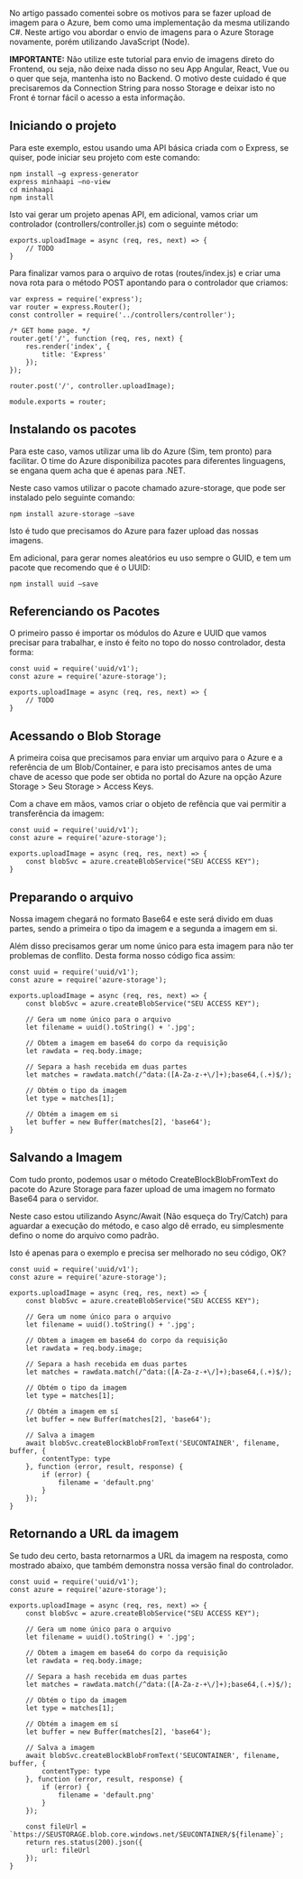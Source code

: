No artigo passado comentei sobre os motivos para se fazer upload de imagem para o Azure, bem como uma implementação da mesma utilizando C#. Neste artigo vou abordar o envio de imagens para o Azure Storage novamente, porém utilizando JavaScript (Node).

**IMPORTANTE:** Não utilize este tutorial para envio de imagens direto do Frontend, ou seja, não deixe nada disso no seu App Angular, React, Vue ou o quer que seja, mantenha isto no Backend. O motivo deste cuidado é que precisaremos da Connection String para nosso Storage e deixar isto no Front é tornar fácil o acesso a esta informação.

Iniciando o projeto
-------------------

Para este exemplo, estou usando uma API básica criada com o Express, se quiser, pode iniciar seu projeto com este comando:  
  
    npm install –g express-generator  
    express minhaapi –no-view  
    cd minhaapi  
    npm install  
  
Isto vai gerar um projeto apenas API, em adicional, vamos criar um controlador (controllers/controller.js) com o seguinte método:

    exports.uploadImage = async (req, res, next) => {
        // TODO
    }

Para finalizar vamos para o arquivo de rotas (routes/index.js) e criar uma nova rota para o método POST apontando para o controlador que criamos:

    var express = require('express');
    var router = express.Router();
    const controller = require('../controllers/controller');

    /* GET home page. */
    router.get('/', function (req, res, next) {
        res.render('index', {
            title: 'Express'
        });
    });

    router.post('/', controller.uploadImage);

    module.exports = router;

Instalando os pacotes
---------------------

Para este caso, vamos utilizar uma lib do Azure (Sim, tem pronto) para facilitar. O time do Azure disponibiliza pacotes para diferentes linguagens, se engana quem acha que é apenas para .NET.  
  
Neste caso vamos utilizar o pacote chamado azure-storage, que pode ser instalado pelo seguinte comando: 

    npm install azure-storage –save  
  
Isto é tudo que precisamos do Azure para fazer upload das nossas imagens.  
  
Em adicional, para gerar nomes aleatórios eu uso sempre o GUID, e tem um pacote que recomendo que é o UUID:  

    npm install uuid –save

Referenciando os Pacotes
------------------------

O primeiro passo é importar os módulos do Azure e UUID que vamos precisar para trabalhar, e insto é feito no topo do nosso controlador, desta forma:

    const uuid = require('uuid/v1');
    const azure = require('azure-storage');

    exports.uploadImage = async (req, res, next) => {
        // TODO
    }

Acessando o Blob Storage
------------------------

A primeira coisa que precisamos para enviar um arquivo para o Azure e a referência de um Blob/Container, e para isto precisamos antes de uma chave de acesso que pode ser obtida no portal do Azure na opção Azure Storage > Seu Storage > Access Keys.  
  
Com a chave em mãos, vamos criar o objeto de refência que vai permitir a transferência da imagem:

    const uuid = require('uuid/v1');
    const azure = require('azure-storage');

    exports.uploadImage = async (req, res, next) => {
        const blobSvc = azure.createBlobService("SEU ACCESS KEY");
    }

Preparando o arquivo
--------------------

Nossa imagem chegará no formato Base64 e este será divido em duas partes, sendo a primeira o tipo da imagem e a segunda a imagem em si.  
  
Além disso precisamos gerar um nome único para esta imagem para não ter problemas de conflito. Desta forma nosso código fica assim:

    const uuid = require('uuid/v1');
    const azure = require('azure-storage');

    exports.uploadImage = async (req, res, next) => {
        const blobSvc = azure.createBlobService("SEU ACCESS KEY");

        // Gera um nome único para o arquivo
        let filename = uuid().toString() + '.jpg';

        // Obtem a imagem em base64 do corpo da requisição
        let rawdata = req.body.image;

        // Separa a hash recebida em duas partes
        let matches = rawdata.match(/^data:([A-Za-z-+\/]+);base64,(.+)$/);

        // Obtém o tipo da imagem
        let type = matches[1];

        // Obtém a imagem em si
        let buffer = new Buffer(matches[2], 'base64');
    }

Salvando a Imagem
-----------------

Com tudo pronto, podemos usar o método CreateBlockBlobFromText do pacote do Azure Storage para fazer upload de uma imagem no formato Base64 para o servidor.  
  
Neste caso estou utilizando Async/Await (Não esqueça do Try/Catch) para aguardar a execução do método, e caso algo dê errado, eu simplesmente defino o nome do arquivo como padrão.  
  
Isto é apenas para o exemplo e precisa ser melhorado no seu código, OK?

    const uuid = require('uuid/v1');
    const azure = require('azure-storage');

    exports.uploadImage = async (req, res, next) => {
        const blobSvc = azure.createBlobService("SEU ACCESS KEY");

        // Gera um nome único para o arquivo
        let filename = uuid().toString() + '.jpg';

        // Obtem a imagem em base64 do corpo da requisição
        let rawdata = req.body.image;

        // Separa a hash recebida em duas partes
        let matches = rawdata.match(/^data:([A-Za-z-+\/]+);base64,(.+)$/);

        // Obtém o tipo da imagem
        let type = matches[1];

        // Obtém a imagem em sí
        let buffer = new Buffer(matches[2], 'base64');

        // Salva a imagem
        await blobSvc.createBlockBlobFromText('SEUCONTAINER', filename, buffer, {
            contentType: type
        }, function (error, result, response) {
            if (error) {
                filename = 'default.png'
            }
        });
    }

Retornando a URL da imagem
--------------------------

Se tudo deu certo, basta retornarmos a URL da imagem na resposta, como mostrado abaixo, que também demonstra nossa versão final do controlador.

    const uuid = require('uuid/v1');
    const azure = require('azure-storage');

    exports.uploadImage = async (req, res, next) => {
        const blobSvc = azure.createBlobService("SEU ACCESS KEY");

        // Gera um nome único para o arquivo
        let filename = uuid().toString() + '.jpg';

        // Obtem a imagem em base64 do corpo da requisição
        let rawdata = req.body.image;

        // Separa a hash recebida em duas partes
        let matches = rawdata.match(/^data:([A-Za-z-+\/]+);base64,(.+)$/);

        // Obtém o tipo da imagem
        let type = matches[1];

        // Obtém a imagem em sí
        let buffer = new Buffer(matches[2], 'base64');

        // Salva a imagem
        await blobSvc.createBlockBlobFromText('SEUCONTAINER', filename, buffer, {
            contentType: type
        }, function (error, result, response) {
            if (error) {
                filename = 'default.png'
            }
        });

        const fileUrl = `https://SEUSTORAGE.blob.core.windows.net/SEUCONTAINER/${filename}`;
        return res.status(200).json({
            url: fileUrl
        });
    }